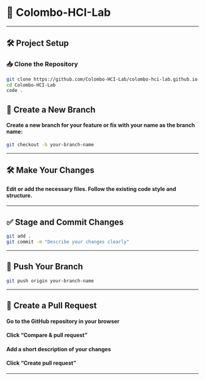 # 🧪 Colombo-HCI-Lab
---

## 🛠️ Project Setup

### 📥 Clone the Repository
```bash
git clone https://github.com/Colombo-HCI-Lab/colombo-hci-lab.github.io.git
cd Colombo-HCI-Lab
code .
````

## 🌱 Create a New Branch

#### Create a new branch for your feature or fix with your name as the branch name:

```bash
git checkout -b your-branch-name
````

---

## 🛠️ Make Your Changes

#### Edit or add the necessary files. Follow the existing code style and structure.

---

## ✅ Stage and Commit Changes

```bash
git add .
git commit -m "Describe your changes clearly"
```

---

## 🚀 Push Your Branch

```bash
git push origin your-branch-name
```

---

## 🔁 Create a Pull Request

#### Go to the GitHub repository in your browser

#### Click **“Compare & pull request”**

#### Add a short description of your changes

#### Click **“Create pull request”**

---

